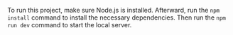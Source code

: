 To run this project, make sure Node.js is installed.
Afterward, run the ```npm install``` command to install the necessary dependencies.
Then run the ```npm run dev``` command to start the local server.
